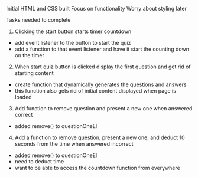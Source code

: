 Initial HTML and CSS built
Focus on functionality
Worry about styling later


Tasks needed to complete
1. Clicking the start button starts timer countdown
- add event listener to the button to start the quiz 
- add a function to that event listener and have it start the counting down on the timer 

2. When start quiz button is clicked display the first question and get rid of starting content
- create function that dynamically generates the questions and answers
- this function also gets rid of initial content displayed when page is loaded 

3. Add function to remove question and present a new one when answered correct 
- added remove() to questionOneEl

4. Add a function to remove question, present a new one, and deduct 10 seconds from the time when answered incorrect 
- added remove() to questionOneEl
- need to deduct time
- want to be able to access the countdown function from everywhere